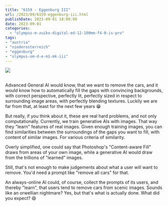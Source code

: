 ```yaml
---
title: "6159 - Eggenburg III"
url: /2023/09/6159-eggenburg-iii.html
publishDate: 2023-09-01 18:00:00
date: 2023-09-01
categories:
  - "olympus-m-zuiko-digital-ed-12-100mm-f4-0-is-pro"
tags:
- "austria"
- "niederosterreich"
- "eggenburg"
- "olympus-om-d-e-m1-mk-iii"
---
```

<div class="container">
<div class="center"><a target="_blank" href="https://d25zfm9zpd7gm5.cloudfront.net/1200x1200/2020/20200517_105505_lr.jpg"><img class="webfeedsFeaturedVisual" src="https://d25zfm9zpd7gm5.cloudfront.net/0600x0600/2020/20200517_105505_lr.jpg" /></a></div>
</div>
<br />

Advanced General AI would know, that we want to remove the
cars, and it would know how to automatically fill the gaps
with convincing backgrounds, with correct perspective,
perfectly lit, perfectly sized in respect to surrounding
image areas, with perfectly blending textures. Luckily we
are far from that, at least for the next few years :grin:

But really, if you think about it, these are real hard
problems, and not only computationally. Currently, we train
generative AIs with images. That way they "learn" features
of real images. Given enough training images, you can find
similarities between the surroundings of the gaps you want
to fill, with content of similar images. For various
criteria of similarity.

Overly simplified, one could say that Photoshop's
"Content-aware Fill" draws from areas of your own image,
while a generative AI would draw from the trillions of
"learned" images.

Still, that's not enough to make judgements about what a
user will want to remove. You'd need a prompt like "remove
all cars" for that.

An always-online AI could, of course, collect the prompts of
its users, and thereby "learn", that users tend to remove
cars from scenic images. Sounds like an orwellian nightmare?
Yes, but that's what is actually done. What did you expect?
:smile:
